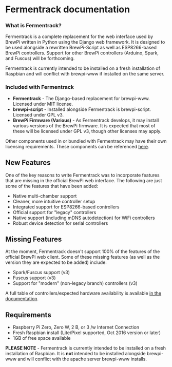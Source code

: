 # Fermentrack documentation

### What is Fermentrack?

Fermentrack is a complete replacement for the web interface used by BrewPi written in Python using the Django web framework. It is designed to be used alongside a rewritten BrewPi-Script as well as ESP8266-based BrewPi controllers. Support for other BrewPi controllers (Arduino, Spark, and Fuscus) will be forthcoming.

Fermentrack is currently intended to be installed on a fresh installation of Raspbian and will conflict with brewpi-www if installed on the same server.


### Included with Fermentrack

* **Fermentrack** - The Django-based replacement for brewpi-www. Licensed under MIT license.
* **brewpi-script** - Installed alongside Fermentrack is brewpi-script. Licensed under GPL v3.
* **BrewPi Firmware (Various)** - As Fermentrack develops, it may install various versions of the BrewPi firmware. It is expected that most of these will be licensed under GPL v3, though other licenses may apply.

Other components used in or bundled with Fermentrack may have their own licensing requirements. These components can be referenced [here](about/components.md).

## New Features

One of the key reasons to write Fermentrack was to incorporate features that are missing in the official BrewPi web interface. The following are just some of the features that have been added:

* Native multi-chamber support
* Cleaner, more intuitive controller setup
* Integrated support for ESP8266-based controllers
* Official support for "legacy" controllers
* Native support (including mDNS autodetection) for WiFi controllers
* Robust device detection for serial controllers 

## Missing Features

At the moment, Fermentrack doesn't support 100% of the features of the official BrewPi web client. Some of these missing features (as well as the version they are expected to be added) include:

* Spark/Fuscus support (v3)
* Fuscus support (v3)
* Support for "modern" (non-legacy branch) controllers (v3)

A full table of controllers/expected hardware availability is available [in the documentation](hardware/index.md).

## Requirements

* Raspberry Pi Zero, Zero W, 2 B, or 3 /w Internet Connection
* Fresh Raspbian install (Lite/Pixel supported, Oct 2016 version or later)
* 1GB of free space available

**PLEASE NOTE** - Fermentrack is currently intended to be installed on a fresh installation of Raspbian. It is **not** intended to be installed alongside brewpi-www and will conflict with the apache server brewpi-www installs.

